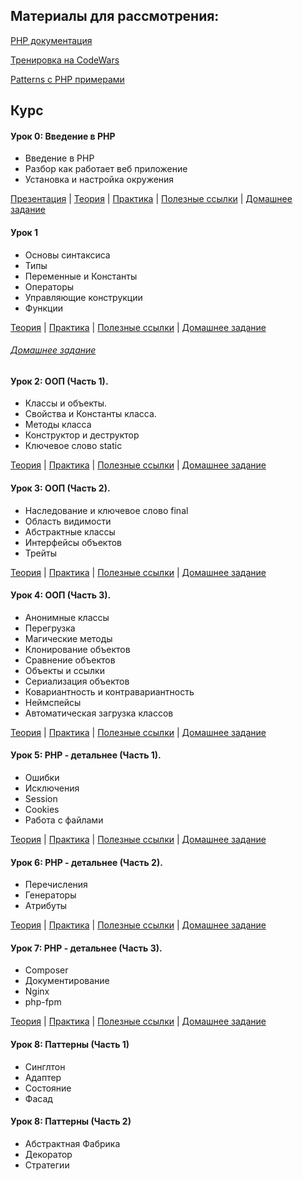 ## Материалы для рассмотрения:

[PHP документация](https://www.php.net/docs.php)

[Тренировка на CodeWars](https://www.codewars.com/kata/search/php?q=&beta=false)

[Patterns с PHP примерами](https://refactoring.guru/uk/design-patterns/php)

## Курс

#### Урок 0: Введение в PHP

- Введение в PHP
- Разбор как работает веб приложение
- Установка и настройка окружения

[Презентация](https://docs.google.com/presentation/d/1vStwVV_O-Ydzg9oo4fAwOq3tqDCdNf3ucCLevCqEsJQ/edit?usp=sharing) | [Теория](./lessons/lesson-00/theory.md) | [Практика](lessons/lesson-00/practice.md) | [Полезные ссылки](lessons/lesson-00/links.md) | [Домашнее задание](lessons/lesson-00/hw.md)

#### Урок 1

- Основы синтаксиса
- Типы
- Переменные и Константы
- Операторы
- Управляющие конструкции
- Функции

[Теория](./lessons/lesson-01/theory.md) | [Практика](./lessons/lesson-01/practice.md) | [Полезные ссылки](./lessons/lesson-01/links.md) | [Домашнее задание](./lessons/lesson-01/hw.md)

###### [Домашнее задание](lessons/lesson-01/practice.md)

#### Урок 2: ООП (Часть 1).

- Классы и объекты.
- Свойства и Константы класса.
- Методы класса
- Конструктор и деструктор
- Ключевое слово static

[Теория](./lessons/lesson-02/theory.md) | [Практика](./lessons/lesson-02/practice.md) | [Полезные ссылки](./lessons/lesson-02/links.md) | [Домашнее задание](lessons/lesson-02/practice.md)

#### Урок 3: ООП (Часть 2).

- Наследование и ключевое слово final
- Область видимости
- Абстрактные классы
- Интерфейсы объектов
- Трейты

[Теория](./lessons/lesson-03/theory.md) | [Практика](./lessons/lesson-03/practice.md) | [Полезные ссылки](./lessons/lesson-03/links.md) | [Домашнее задание](lessons/lesson-03/practice.md)

#### Урок 4: ООП (Часть 3).

- Анонимные классы
- Перегрузка
- Магические методы
- Клонирование объектов
- Сравнение объектов
- Объекты и ссылки
- Сериализация объектов
- Ковариантность и контравариантность
- Неймспейсы
- Автоматическая загрузка классов

[Теория](./lessons/lesson-04/theory.md) | [Практика](./lessons/lesson-04/practice.md) | [Полезные ссылки](./lessons/lesson-04/links.md) | [Домашнее задание](lessons/lesson-04/practice.md)


#### Урок 5: PHP - детальнее (Часть 1).

- Ошибки
- Исключения
- Session
- Cookies
- Работа с файлами

[Теория](./lessons/lesson-05/theory.md) | [Практика](./lessons/lesson-05/practice.md) | [Полезные ссылки](./lessons/lesson-05/links.md) | [Домашнее задание](lessons/lesson-05/practice.md)

#### Урок 6: PHP - детальнее (Часть 2).

- Перечисления
- Генераторы
- Атрибуты

[Теория](./lessons/lesson-06/theory.md) | [Практика](./lessons/lesson-06/practice.md) | [Полезные ссылки](./lessons/lesson-06/links.md) | [Домашнее задание](lessons/lesson-06/practice.md)

#### Урок 7: PHP - детальнее (Часть 3).

- Composer
- Документирование
- Nginx
- php-fpm

[Теория](./lessons/lesson-07/theory.md) | [Практика](./lessons/lesson-07/practice.md) | [Полезные ссылки](./lessons/lesson-07/links.md) | [Домашнее задание](lessons/lesson-07/practice.md)

#### Урок 8: Паттерны (Часть 1)

- Синглтон
- Адаптер
- Состояние
- Фасад

#### Урок 8: Паттерны (Часть 2)

- Абстрактная Фабрика
- Декоратор
- Стратегии